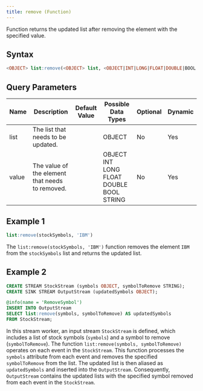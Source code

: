 ```yaml
---
title: remove (Function)
---
```


Function returns the updated list after removing the element with the specified value.

## Syntax

```sql
<OBJECT> list:remove(<OBJECT> list, <OBJECT|INT|LONG|FLOAT|DOUBLE|BOOL|STRING> value)
```

## Query Parameters

| Name  | Description   | Default Value | Possible Data Types  | Optional | Dynamic |
|-------|---------------|---------------|----------------------|----------|---------|
| list  | The list that needs to be updated. |       | OBJECT  | No    | Yes    |
| value | The value of the element that needs to removed. |        | OBJECT INT LONG FLOAT DOUBLE BOOL STRING | No  | Yes  |

## Example 1

```sql
list:remove(stockSymbols, 'IBM')
```

The `list:remove(stockSymbols, 'IBM')` function removes the element `IBM` from the `stockSymbols` list and returns the updated list.

## Example 2

```sql
CREATE STREAM StockStream (symbols OBJECT, symbolToRemove STRING);
CREATE SINK STREAM OutputStream (updatedSymbols OBJECT);

@info(name = 'RemoveSymbol')
INSERT INTO OutputStream
SELECT list:remove(symbols, symbolToRemove) AS updatedSymbols
FROM StockStream;
```

In this stream worker, an input stream `StockStream` is defined, which includes a list of stock symbols (`symbols`) and a symbol to remove (`symbolToRemove`). The function `list:remove(symbols, symbolToRemove)` operates on each event in the `StockStream`. This function processes the `symbols` attribute from each event and removes the specified `symbolToRemove` from the list. The updated list is then aliased as `updatedSymbols` and inserted into the `OutputStream`. Consequently, `OutputStream` contains the updated lists with the specified symbol removed from each event in the `StockStream`.
